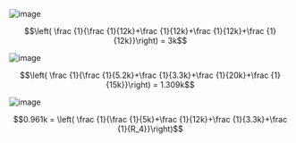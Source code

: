 ![image](https://github.com/user-attachments/assets/de1a7827-4e73-449e-bba4-959f8f876dde)

$$\left( \frac {1}{\frac {1}{12k}+\frac {1}{12k}+\frac {1}{12k}+\frac {1}{12k}}\right) = 3k$$

![image](https://github.com/user-attachments/assets/751c207a-4b59-4449-ba2b-f8531fd2660d)

$$\left( \frac {1}{\frac {1}{5.2k}+\frac {1}{3.3k}+\frac {1}{20k}+\frac {1}{15k}}\right) = 1.309k$$

![image](https://github.com/user-attachments/assets/5b5a0589-fc0f-49f3-9880-360b67611bf2)

$$0.961k = \left( \frac {1}{\frac {1}{5k}+\frac {1}{12k}+\frac {1}{3.3k}+\frac {1}{R_4}}\right)$$
